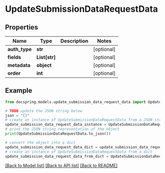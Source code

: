 # UpdateSubmissionDataRequestData


## Properties

Name | Type | Description | Notes
------------ | ------------- | ------------- | -------------
**auth_type** | **str** |  | [optional] 
**fields** | **List[str]** |  | [optional] 
**metadata** | **object** |  | [optional] 
**order** | **int** |  | [optional] 

## Example

```python
from docspring.models.update_submission_data_request_data import UpdateSubmissionDataRequestData

# TODO update the JSON string below
json = "{}"
# create an instance of UpdateSubmissionDataRequestData from a JSON string
update_submission_data_request_data_instance = UpdateSubmissionDataRequestData.from_json(json)
# print the JSON string representation of the object
print(UpdateSubmissionDataRequestData.to_json())

# convert the object into a dict
update_submission_data_request_data_dict = update_submission_data_request_data_instance.to_dict()
# create an instance of UpdateSubmissionDataRequestData from a dict
update_submission_data_request_data_from_dict = UpdateSubmissionDataRequestData.from_dict(update_submission_data_request_data_dict)
```
[[Back to Model list]](../README.md#documentation-for-models) [[Back to API list]](../README.md#documentation-for-api-endpoints) [[Back to README]](../README.md)


